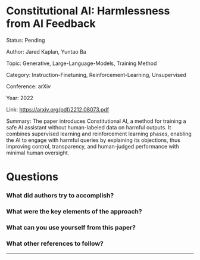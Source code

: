 # Constitutional AI: Harmlessness from AI Feedback
Status: Pending

Author: Jared Kaplan, Yuntao Ba

Topic: Generative, Large-Language-Models, Training Method

Category: Instruction-Finetuning, Reinforcement-Learning, Unsupervised

Conference: arXiv

Year: 2022

Link: https://arxiv.org/pdf/2212.08073.pdf

Summary: The paper introduces Constitutional AI, a method for training a safe AI assistant without human-labeled data on harmful outputs. It combines supervised learning and reinforcement learning phases, enabling the AI to engage with harmful queries by explaining its objections, thus improving control, transparency, and human-judged performance with minimal human oversight.

# Questions

### What did authors try to accomplish?

### What were the key elements of the approach?

### What can you use yourself from this paper?

### What other references to follow?

---